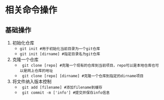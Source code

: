 # 相关命令操作
## 基础操作
1. 初始化仓库
    - ` git init #用于初始化当前目录为一个git仓库 `
    - ` git init [dirname] #指定目录名为git仓库 `
2. 克隆一个仓库
    - ` git clone [repo] #克隆一个现有的仓库到当前项目，repo可以是本地仓库也可以是网上仓库的地址`
    - ` git clone [repo] [dirname] #克隆一个仓库到指定的dirname项目`
3. 将文件纳入版本控制
    - ` git add [filename] #添加filename到缓存`
    - ` git commit -m ['info'] #提交并保存info信息`

